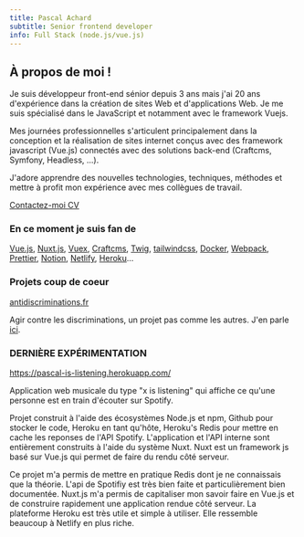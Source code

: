 ```yaml
---
title: Pascal Achard
subtitle: Senior frontend developer
info: Full Stack (node.js/vue.js)
---
```


## À propos de moi !
Je suis développeur front-end sénior depuis 3 ans mais j'ai 20 ans d'expérience dans la création de sites Web et d'applications Web. Je me suis spécialisé dans le JavaScript et notamment avec le framework Vuejs.

Mes journées professionnelles s'articulent principalement dans la conception et la réalisation de sites internet conçus avec des framework javascript (Vue.js) connectés avec des solutions back-end (Craftcms, Symfony, Headless, ...).

J'adore apprendre des nouvelles technologies, techniques, méthodes et mettre à profit mon expérience avec mes collègues de travail.

<p class="mt-6 flex">
    <a
        class="btn btn--ghost"
        href="mailto:pascal.achard@gmail.com"
        >Contactez-moi
    </a>
    <a
        class="btn btn--ghost ml-6"
        href="/CV-Pascal-Achard-2021.pdf"
        target="_blank"
        rel="noopener"
        >CV
    </a>
</p>

### En ce moment je suis fan de
[Vue.js](https://vuejs.org/), [Nuxt.js](https://nuxtjs.org/), [Vuex](https://vuex.vuejs.org/), [Craftcms](https://craftcms.com/), [Twig](https://twig.symfony.com/), [tailwindcss](https://tailwindcss.com/), [Docker](https://www.docker.com/), [Webpack](https://webpack.js.org/), [Prettier](https://prettier.io/), [Notion](https://www.notion.so),  [Netlify](https://www.netlify.com/), [Heroku](https://www.heroku.com/)...

### Projets coup de coeur
[antidiscriminations.fr](https://www.antidiscriminations.fr/)

Agir contre les discriminations, un projet pas comme les autres. J'en parle [ici](https://www.linkedin.com/pulse/un-projet-pas-comme-les-autres-pascal-achard/).
### DERNIÈRE EXPÉRIMENTATION
https://pascal-is-listening.herokuapp.com/

Application web musicale du type "x is listening" qui affiche ce qu'une personne est en train d'écouter sur Spotify.

Projet construit à l'aide des écosystèmes Node.js et npm, Github pour stocker le code, Heroku en tant qu'hôte, Heroku's Redis pour mettre en cache les reponses de l'API Spotify. L'application et l'API interne sont entièrement construits à l'aide du système Nuxt. Nuxt est un framework js basé sur Vue.js qui permet de faire du rendu côté serveur.

Ce projet m'a permis de mettre en pratique Redis dont je ne connaissais que la théorie. L'api de Spotifiy est très bien faite et particulièrement bien documentée. Nuxt.js m'a permis de capitaliser mon savoir faire en Vue.js et de construire rapidement une application rendue côté serveur. La plateforme Heroku est très utile et simple à utiliser. Elle ressemble beaucoup à Netlify en plus riche.
